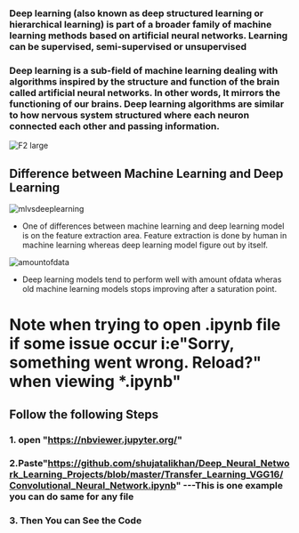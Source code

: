 ### Deep learning (also known as deep structured learning or hierarchical learning) is part of a broader family of machine learning methods based on artificial neural networks. Learning can be supervised, semi-supervised or unsupervised
### Deep learning is a sub-field of machine learning dealing with algorithms inspired by the structure and function of the brain called artificial neural networks. In other words, It mirrors the functioning of our brains. Deep learning algorithms are similar to how nervous system structured where each neuron connected each other and passing information.



![F2 large](https://user-images.githubusercontent.com/49519213/57575577-59d5d300-744d-11e9-97c0-ac28dea9f21e.jpg)


## Difference between Machine Learning and Deep Learning
![mlvsdeeplearning](https://user-images.githubusercontent.com/49519213/57575609-1e87d400-744e-11e9-8e94-3b98a6954874.png)

* One of differences between machine learning and deep learning model is on the feature extraction area. Feature extraction is done by human in machine learning whereas deep learning model figure out by itself.

![amountofdata](https://user-images.githubusercontent.com/49519213/57575647-cac9ba80-744e-11e9-8c47-a6901ae6bd89.png)

* Deep learning models tend to perform well with amount ofdata wheras old machine learning models stops improving after a saturation point.

# Note when trying to open .ipynb file if some issue occur i:e"Sorry, something went wrong. Reload?" when viewing *.ipynb"
## Follow the following Steps
### 1. open "https://nbviewer.jupyter.org/"
### 2.Paste"https://github.com/shujatalikhan/Deep_Neural_Network_Learning_Projects/blob/master/Transfer_Learning_VGG16/Convolutional_Neural_Network.ipynb" ---This is one example you can do same for any file
### 3. Then You can See the Code 
